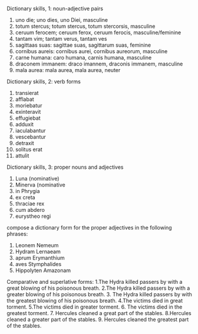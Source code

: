 Dictionary skills, 1: noun-adjective pairs 
1. uno die; uno dies, uno Diei, masculine 
2. totum stercus; totum stercus, totum stercorsis, masculine 
3. ceruum ferocem; ceruum ferox, ceruum ferocis, masculine/feminine 
4. tantam vim; tantam verus, tantam ves 
5. sagittaas suas: sagittae suas, sagittarum suas, feminine 
6. cornibus aureis: cornibus aurei, cornibus aureorum, masculine 
7. carne humana: caro humana, carnis humana, masculine 
8. draconem immanem: draco imannem, draconis immanem, masculine
9. mala aurea: mala aurea, mala aurea, neuter

Dictionary skills, 2: verb forms 
1. transierat 
2. afflabat 
3. moriebatur 
4. exinteravit 
5. effugiebat 
6. adduxit 
7. iaculabantur 
8. vescebantur 
9. detraxit 
10. solitus erat 
11. attulit 

Dictionary skills, 3: proper nouns and adjectives 
1. Luna (nominative) 
2. Minerva (nominative 
3. in Phrygia 
4. ex creta 
5. thraciae rex 
6. cum abdero 
7. eurystheo regi 

compose a dictionary form for the proper adjectives in the following phrases: 
1. Leonem Nemeum 
2. Hydram Lernaeam 
3. aprum Erymanthium 
4. aves Stymphalides 
5. Hippolyten Amazonam 

Comparative and superlative forms: 
1.The Hydra killed passers by with a great blowing of his poisonous breath.
2.The Hydra killed passers by with a greater blowing of his poisonous breath.
3. The Hydra killed passers by with the greatest blowing of his poisonous breath.
4.The victims died in great torment.
5.The victims died in greater torment.
6. The victims died in the greatest torment.
7. Hercules cleaned a great part of the stables.
8.Hercules cleaned a greater part of the stables.
9. Hercules cleaned the greatest part of the stables.
